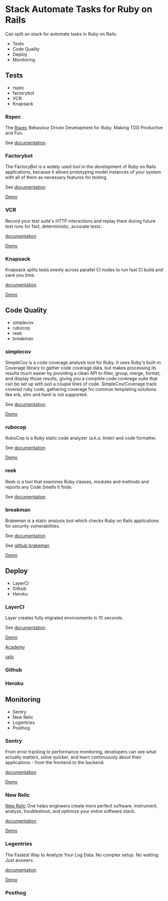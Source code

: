 # Stack Automate Tasks for Ruby on Rails

Can split an stack for automate tasks in Ruby on Rails:

-   Tests
-   Code Quality
-   Deploy
-   Monitoring

## Tests

-   rspec
-   factorybot
-   VCR
-   Knapsack

### Rspec

The [Rspec](https://rspec.info) Behaviour Driven Development for Ruby. Making TDD Productive and Fun.

See [documentation](https://rspec.info/documentation/).

### Factorybot

The FactoryBot is a widely used tool in the development of Ruby on Rails applications, because it allows prototyping model instances of your system with all of them as necessary features for testing.

See [documentation](https://github.com/thoughtbot/factory_bot#documentation)

[Demo](https://youtu.be/ef82mR9Mm8Q)

### VCR

Record your test suite's HTTP interactions and replay them during future test runs for fast, deterministic, accurate tests.

[documentation](https://github.com/vcr/vcr#usage)

[Demo](https://youtu.be/kBKuHPdE5Kg)

### Knapsack

Knapsack splits tests evenly across parallel CI nodes to run fast CI build and save you time.

[documentation](https://github.com/KnapsackPro/rails-app-with-knapsack#rails-app-with-knapsack)

[Demo](https://docs.knapsackpro.com/2018/clean-rspec-configuration-directory-structure-for-ruby-on-rails-gems-needed-in-testing)

## Code Quality

-   simplecov
-   rubocop
-   reek
-   breakman

### simplecov

SimpleCov is a code coverage analysis tool for Ruby. It uses Ruby's built-in Coverage library to gather code coverage data, but makes processing its results much easier by providing a clean API to filter, group, merge, format, and display those results, giving you a complete code coverage suite that can be set up with just a couple lines of code. SimpleCov/Coverage track covered ruby code, gathering coverage for common templating solutions like erb, slim and haml is not supported.

See [documentation](https://github.com/simplecov-ruby/simplecov#getting-started)

[Demo](https://youtu.be/uM762RLy99c)

### rubocop

RuboCop is a Ruby static code analyzer (a.k.a. linter) and code formatter.

See [documentation](https://github.com/rubocop/rubocop#documentation)

[Demo](https://youtu.be/sfOGjcMVQ9U)

### reek

Reek is a tool that examines Ruby classes, modules and methods and reports any Code Smells it finds.

See [documentation](https://github.com/troessner/reek/#quickstart)

### breakman

Brakeman is a static analysis tool which checks Ruby on Rails applications for security vulnerabilities.

See [documentation](http://brakemanscanner.org/docs/)

See [github brakeman](https://github.com/presidentbeef/brakeman#brakeman)

[Demo](https://www.youtube.com/watch?v=DHHHnPwSY5I&t=3306s)

## Deploy

-   LayerCI
-   Github
-   Heroku

### LayerCI

Layer creates fully migrated environments in 10 seconds.

See [documentation](https://layerci.com/docs/home/what-is-layer)

[Demo](https://layerci.com/blog/may-2021-layerci-github-demo/)

[Academy](https://layerci.com/academy/)

[rails](https://layerci.com/docs/examples/rails)

### Github

### Heroku

## Monitoring

-   Sentry
-   New Relic
-   Logentries
-   Posthog

### Sentry

From error tracking to performance monitoring, developers can see what actually matters, solve quicker, and learn continuously about their applications - from the frontend to the backend.

[documentation](https://docs.sentry.io/platforms/ruby/guides/rails/)

[Demo](https://youtu.be/jBwYW1TotfQ)

### New Relic

[New Relic](https://youtu.be/l0niBGRWk-A) One helps engineers create more perfect software. Instrument, analyze, troubleshoot, and optimize your entire software stack.

[documentation](https://docs.newrelic.com/docs/agents/ruby-agent/installation/install-new-relic-ruby-agent/)

[Demo](https://youtu.be/c-joU6-wi8U)

### Logentries

The Fastest Way to Analyze Your Log Data. No complex setup. No waiting. Just answers.

[documentation](https://docs.logentries.com/docs/ruby)

[Demo](https://docs.logentries.com/docs/ruby)

### Posthog
